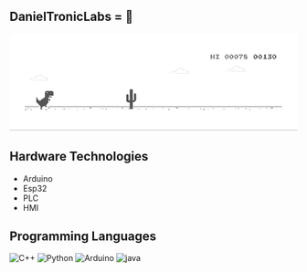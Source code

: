 ## DanielTronicLabs = 💙

[![](https://github.com/Neutrino-1/Neutrino-1/blob/main/dino.gif)](#)

## Hardware Technologies 
* Arduino
* Esp32
* PLC
* HMI


## Programming Languages
<p>
  <img alt="C++" src="https://img.shields.io/badge/C++-000000?style=for-the-badge" />
  <img alt="Python" src="https://img.shields.io/badge/Python-239120?style=for-the-badge" />
  <img alt="Arduino" src="https://img.shields.io/badge/Arduino-00a2df?style=for-the-badge" />
  <img alt="java" src="https://img.shields.io/badge/java-000000?style=for-the-badge" />
</p>
<!--
**DanielTronicLabs/DanielTronicLabs** is a ✨ _special_ ✨ repository because its `README.md` (this file) appears on your GitHub profile.

Here are some ideas to get you started:

- 🔭 I’m currently working on ...
- 🌱 I’m currently learning ...
- 👯 I’m looking to collaborate on ...
- 🤔 I’m looking for help with ...
- 💬 Ask me about ...
- 📫 How to reach me: ...
- 😄 Pronouns: ...
- ⚡ Fun fact: ...
-->
